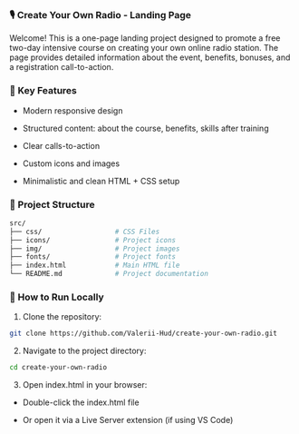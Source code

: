 ### 🎙️ Create Your Own Radio - Landing Page 

Welcome! This is a one-page landing project designed to promote a free two-day intensive course on creating your own online radio station. The page provides detailed information about the event, benefits, bonuses, and a registration call-to-action.

### 📌 Key Features

- Modern responsive design

- Structured content: about the course, benefits, skills after training

- Clear calls-to-action

- Custom icons and images

- Minimalistic and clean HTML + CSS setup

### 📁 Project Structure

```graphql
src/
├── css/                  # CSS Files
├── icons/                # Project icons
├── img/                  # Project images
├── fonts/                # Project fonts
├── index.html            # Main HTML file
└── README.md             # Project documentation
```

### 🚀 How to Run Locally


1. Clone the repository:

```bash
git clone https://github.com/Valerii-Hud/create-your-own-radio.git
```

2. Navigate to the project directory:

```bash 
cd create-your-own-radio
```

3. Open index.html in your browser:

- Double-click the index.html file

- Or open it via a Live Server extension (if using VS Code)
